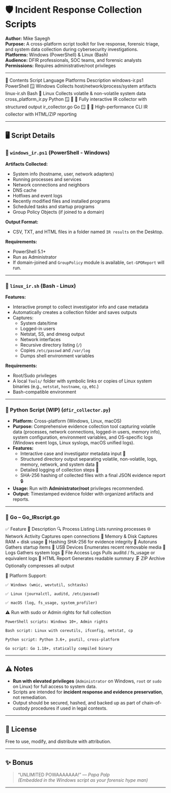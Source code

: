 # 🛡️ Incident Response Collection Scripts

**Author:** Mike Sayegh  
**Purpose:** A cross-platform script toolkit for live response, forensic triage, and system data collection during cybersecurity investigations.  
**Platforms:** Windows (PowerShell) & Linux (Bash)  
**Audience:** DFIR professionals, SOC teams, and forensic analysts  
**Permissions:** Requires administrative/root privileges

---

📁 Contents
Script	Language	Platforms	Description
windows-ir.ps1	PowerShell	🪟 Windows	Collects host/network/process/system artifacts
linux-ir.sh	Bash	🐧 Linux	Collects volatile & non-volatile system data
cross_platform_ir.py	Python	🪟 🐧 🍎	Fully interactive IR collector with structured output
ir_collector.go	Go	🪟 🐧 🍎	High-performance CLI IR collector with HTML/ZIP reporting

---

## 🖥️ Script Details

### 🔹 `windows_ir.ps1` (PowerShell - Windows)

**Artifacts Collected:**
- System info (hostname, user, network adapters)
- Running processes and services
- Network connections and neighbors
- DNS cache
- Hotfixes and event logs
- Recently modified files and installed programs
- Scheduled tasks and startup programs
- Group Policy Objects (if joined to a domain)

**Output Format:**
- CSV, TXT, and HTML files in a folder named `IR results` on the Desktop.

**Requirements:**
- PowerShell 5.1+
- Run as Administrator
- If domain-joined and `GroupPolicy` module is available, `Get-GPOReport` will run.

---

### 🔹 `linux_ir.sh` (Bash - Linux)

**Features:**
- Interactive prompt to collect investigator info and case metadata
- Automatically creates a collection folder and saves outputs
- Captures:
  - System date/time
  - Logged-in users
  - Netstat, SS, and dmesg output
  - Network interfaces
  - Recursive directory listing (`/`)
  - Copies `/etc/passwd` and `/var/log`
  - Dumps shell environment variables

**Requirements:**
- Root/Sudo privileges
- A local `Tools/` folder with symbolic links or copies of Linux system binaries (e.g., `netstat`, `hostname`, `cp`, etc.)
- Bash-compatible environment

---

### 🐍 Python Script (WIP) (`dfir_collector.py`)

- **Platform:** Cross-platform (Windows, Linux, macOS)  
- **Purpose:** Comprehensive evidence collection tool capturing volatile data (processes, network connections, logged-in users, memory info), system configuration, environment variables, and OS-specific logs (Windows event logs, Linux syslogs, macOS unified logs).  
- **Features:**  
  - Interactive case and investigator metadata input 📝  
  - Structured directory output separating volatile, non-volatile, logs, memory, network, and system data 📁  
  - Detailed logging of collection steps 📜  
  - SHA-256 hashing of collected files with a final JSON evidence report 🔒  
- **Usage:** Run with **Administrator/root** privileges recommended.  
- **Output:** Timestamped evidence folder with organized artifacts and reports.

---

### 🦫 Go – Go_IRscript.go

✅ Feature	📝 Description
🔍 Process Listing	Lists running processes
🌐 Network Activity	Captures open connections
🧠 Memory & Disk	Captures RAM + disk usage
🔐 Hashing	SHA-256 for evidence integrity
🔄 Autoruns	Gathers startup items
🔌 USB Devices	Enumerates recent removable media
🧾 Logs	Gathers system logs
🧠 File Access Logs	Pulls auditd / fs_usage or equivalent logs
📄 HTML Report	Generates readable summary
🗜️ ZIP Archive	Optionally compresses all output

🧪 Platform Support:

    ✅ Windows (wmic, wevtutil, schtasks)

    ✅ Linux (journalctl, auditd, /etc/passwd)

    ✅ macOS (log, fs_usage, system_profiler)

⚠️ Run with sudo or Admin rights for full collection

    PowerShell scripts: Windows 10+, Admin rights

    Bash script: Linux with coreutils, ifconfig, netstat, cp

    Python script: Python 3.6+, psutil, cross-platform

    Go script: Go 1.18+, statically compiled binary

---

## ⚠️ Notes

- **Run with elevated privileges** (`Administrator` on Windows, `root` or `sudo` on Linux) for full access to system data.
- Scripts are intended for **incident response and evidence preservation**, not remediation.
- Output should be secured, hashed, and backed up as part of chain-of-custody procedures if used in legal contexts.

---

## 📝 License

Free to use, modify, and distribute with attribution.  

---

## ✨ Bonus

> “UNLIMITED POWAAAAAAA!” — *Papa Palp*  
> _(Embedded in the Windows script as your forensic hype man)_

---
